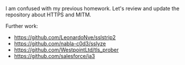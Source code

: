 I am confused with my previous homework. 
Let's review and update the repository about HTTPS and MITM.

Further work:  
* https://github.com/LeonardoNve/sslstrip2  
* https://github.com/nabla-c0d3/sslyze  
* https://github.com/WestpointLtd/tls_prober  
* https://github.com/salesforce/ja3  
